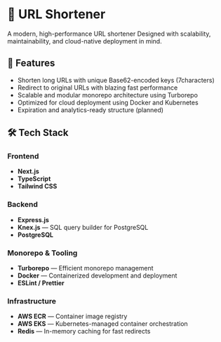 # 🔗 URL Shortener

A modern, high-performance URL shortener Designed with scalability, maintainability, and cloud-native deployment in mind.

## 🚀 Features

- Shorten long URLs with unique Base62-encoded keys (7characters)
- Redirect to original URLs with blazing fast performance
- Scalable and modular monorepo architecture using Turborepo
- Optimized for cloud deployment using Docker and Kubernetes
- Expiration and analytics-ready structure (planned)

## 🛠️ Tech Stack

### Frontend
- **Next.js** 
- **TypeScript**
- **Tailwind CSS**

### Backend
- **Express.js** 
- **Knex.js** — SQL query builder for PostgreSQL
- **PostgreSQL** 

### Monorepo & Tooling
- **Turborepo** — Efficient monorepo management
- **Docker** — Containerized development and deployment
- **ESLint / Prettier** 

### Infrastructure
- **AWS ECR** — Container image registry
- **AWS EKS** — Kubernetes-managed container orchestration
- **Redis** — In-memory caching for fast redirects

